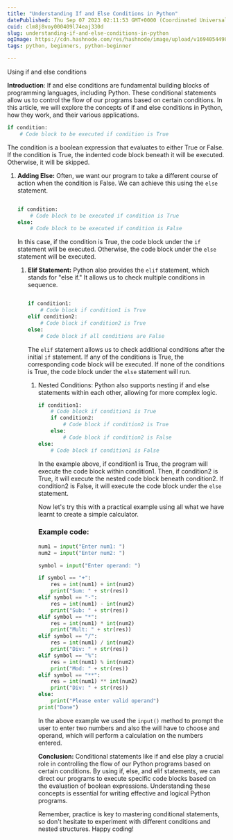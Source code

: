 ```yaml
---
title: "Understanding If and Else Conditions in Python"
datePublished: Thu Sep 07 2023 02:11:53 GMT+0000 (Coordinated Universal Time)
cuid: clm8j8voy000409l74eaj330d
slug: understanding-if-and-else-conditions-in-python
ogImage: https://cdn.hashnode.com/res/hashnode/image/upload/v1694054498087/52f234c4-59e5-49e4-9e49-f53040a58f83.png
tags: python, beginners, python-beginner

---
```


Using if and else conditions

**Introduction**: If and else conditions are fundamental building blocks of programming languages, including Python. These conditional statements allow us to control the flow of our programs based on certain conditions. In this article, we will explore the concepts of if and else conditions in Python, how they work, and their various applications.

```python
if condition:
    # Code block to be executed if condition is True
```

The condition is a boolean expression that evaluates to either True or False. If the condition is True, the indented code block beneath it will be executed. Otherwise, it will be skipped.

1. **Adding Else:** Often, we want our program to take a different course of action when the condition is False. We can achieve this using the `else` statement.
    
    ```python
    
    if condition:
        # Code block to be executed if condition is True
    else:
        # Code block to be executed if condition is False
    ```
    
    In this case, if the condition is True, the code block under the `if` statement will be executed. Otherwise, the code block under the `else` statement will be executed.
    
    1. **Elif Statement:** Python also provides the `elif` statement, which stands for "else if." It allows us to check multiple conditions in sequence.
        
        ```python
        
        if condition1:
            # Code block if condition1 is True
        elif condition2:
            # Code block if condition2 is True
        else:
            # Code block if all conditions are False
        ```
        
        The `elif` statement allows us to check additional conditions after the initial `if` statement. If any of the conditions is True, the corresponding code block will be executed. If none of the conditions is True, the code block under the `else` statement will run.
        
        1. Nested Conditions: Python also supports nesting if and else statements within each other, allowing for more complex logic.
            
            ```python
            if condition1:
                # Code block if condition1 is True
                if condition2:
                    # Code block if condition2 is True
                else:
                    # Code block if condition2 is False
            else:
                # Code block if condition1 is False
            ```
            
            In the example above, if condition1 is True, the program will execute the code block within condition1. Then, if condition2 is True, it will execute the nested code block beneath condition2. If condition2 is False, it will execute the code block under the `else` statement.
            
            Now let's try this with a practical example using all what we have learnt to create a simple calculator.
            
            ### Example code:
            
            ```python
            num1 = input("Enter num1: ")
            num2 = input("Enter num2: ")
            
            symbol = input("Enter operand: ")
            
            if symbol == "+":
                res = int(num1) + int(num2)
                print("Sum: " + str(res))
            elif symbol == "-":
                res = int(num1) - int(num2)
                print("Sub: " + str(res))
            elif symbol == "*":
                res = int(num1) * int(num2)
                print("Mult: " + str(res))
            elif symbol == "/":
                res = int(num1) / int(num2)
                print("Div: " + str(res))
            elif symbol == "%":
                res = int(num1) % int(num2)
                print("Mod: " + str(res))
            elif symbol == "**":
                res = int(num1) ** int(num2)
                print("Div: " + str(res))
            else:
                print("Please enter valid operand")
            print("Done")
            ```
            
            In the above example we used the `input()` method to prompt the user to enter two numbers and also the will have to choose and operand, which will perform a calculation on the numbers entered.
            
            **Conclusion:** Conditional statements like if and else play a crucial role in controlling the flow of our Python programs based on certain conditions. By using if, else, and elif statements, we can direct our programs to execute specific code blocks based on the evaluation of boolean expressions. Understanding these concepts is essential for writing effective and logical Python programs.
            
            Remember, practice is key to mastering conditional statements, so don't hesitate to experiment with different conditions and nested structures. Happy coding!